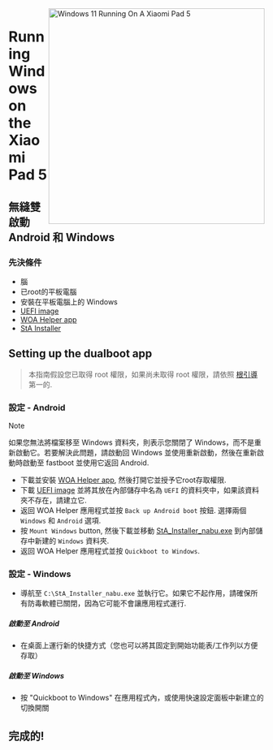 <img align="right" src="https://raw.githubusercontent.com/erdilS/Port-Windows-11-Xiaomi-Pad-5/main/nabu.png" width="425" alt="Windows 11 Running On A Xiaomi Pad 5">


# Running Windows on the Xiaomi Pad 5

## 無縫雙啟動 Android 和 Windows

### 先決條件
- 腦
- 已root的平板電腦
- 安裝在平板電腦上的 Windows
- [UEFI image](https://github.com/erdilS/Port-Windows-11-Xiaomi-Pad-5/releases/download/UEFI/uefi-v3.img)
- [WOA Helper app](https://github.com/erdilS/Port-Windows-11-Xiaomi-Pad-5/releases/download/dualboot/woahelper.apk)
- [StA Installer](https://github.com/erdilS/Port-Windows-11-Xiaomi-Pad-5/releases/download/dualboot/StA_Installer_nabu.exe)

## Setting up the dualboot app
> 本指南假設您已取得 root 權限，如果尚未取得 root 權限，請依照 [根引導](2-rootguide-tw.md) 第一的.

### 設定 - Android
> [!NOTE]
> 如果您無法將檔案移至 Windows 資料夾，則表示您關閉了 Windows，而不是重新啟動它。若要解決此問題，請啟動回 Windows 並使用重新啟動，然後在重新啟動時啟動至 fastboot 並使用它返回 Android.
- 下載並安裝 [WOA Helper app](https://github.com/erdilS/Port-Windows-11-Xiaomi-Pad-5/releases/download/dualboot/woahelper.apk), 然後打開它並授予它root存取權限.
- 下載 [UEFI image](https://github.com/erdilS/Port-Windows-11-Xiaomi-Pad-5/releases/download/UEFI/uefi-v2.img) 並將其放在內部儲存中名為 `UEFI` 的資料夾中，如果該資料夾不存在，請建立它.
- 返回 WOA Helper 應用程式並按 `Back up Android boot` 按鈕. 選擇兩個 `Windows` 和 `Android` 選項.
- 按 `Mount Windows` button, 然後下載並移動 [StA_Installer_nabu.exe](https://github.com/erdilS/Port-Windows-11-Xiaomi-Pad-5/releases/download/dualboot/StA_Installer_nabu.exe) 到內部儲存中新建的 `Windows` 資料夾.
- 返回 WOA Helper 應用程式並按 `Quickboot to Windows`.

### 設定 - Windows
- 導航至 `C:\StA_Installer_nabu.exe` 並執行它。如果它不起作用，請確保所有防毒軟體已關閉，因為它可能不會讓應用程式運行.

##### 啟動至 Android
  - 在桌面上運行新的快捷方式（您也可以將其固定到開始功能表/工作列以方便存取）

##### 啟動至 Windows
  - 按 "Quickboot to Windows" 在應用程式內，或使用快速設定面板中新建立的切換開關
  
## 完成的!

